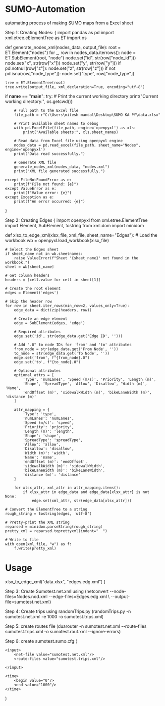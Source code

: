 # SUMO-Automation
automating process of making SUMO maps from a Excel sheet

Step 1:
Creating Nodes: 
{
import pandas as pd
import xml.etree.cElementTree as ET
import os

def generate_nodes_xml(nodes_data, output_file):
    root = ET.Element("nodes")
    for _, row in nodes_data.iterrows():
        node = ET.SubElement(root, "node")
        node.set("id", str(row["node_id"]))
        node.set("x", str(row["x"]))
        node.set("y", str(row["y"]))
        if pd.notnull(row["z"]):
            node.set("z", str(row["z"]))
        if not pd.isna(row["node_type"]):
            node.set("type", row["node_type"])
    
    tree = ET.ElementTree(root)
    tree.write(output_file, xml_declaration=True, encoding="utf-8")

if __name__ == "__main__":
    try:
        # Print the current working directory
        print("Current working directory:", os.getcwd())
        
        # Full path to the Excel file
        file_path = r"C:\Users\nitesh mandal\Desktop\SUMO KA PY\data.xlsx"
        
        # Print available sheet names to debug
        with pd.ExcelFile(file_path, engine='openpyxl') as xls:
            print("Available sheets:", xls.sheet_names)
        
        # Read data from Excel file using openpyxl engine
        nodes_data = pd.read_excel(file_path, sheet_name="Nodes", engine='openpyxl')
        print("Data read successfully.")
        
        # Generate XML file
        generate_nodes_xml(nodes_data, "nodes.xml")
        print("XML file generated successfully.")
    
    except FileNotFoundError as e:
        print(f"File not found: {e}")
    except ValueError as e:
        print(f"Value error: {e}")
    except Exception as e:
        print(f"An error occurred: {e}")
}

Step 2:
Creating Edges
{
import openpyxl
from xml.etree.ElementTree import Element, SubElement, tostring
from xml.dom import minidom

def xlsx_to_edge_xml(xlsx_file, xml_file, sheet_name="Edges"):
    # Load the workbook
    wb = openpyxl.load_workbook(xlsx_file)
    
    # Select the Edges sheet
    if sheet_name not in wb.sheetnames:
        raise ValueError(f"Sheet '{sheet_name}' not found in the workbook.")
    sheet = wb[sheet_name]
    
    # Get column headers
    headers = [cell.value for cell in sheet[1]]
    
    # Create the root element
    edges = Element('edges')
    
    # Skip the header row
    for row in sheet.iter_rows(min_row=2, values_only=True):
        edge_data = dict(zip(headers, row))
        
        # Create an edge element
        edge = SubElement(edges, 'edge')
        
        # Required attributes
        edge.set('id', str(edge_data.get('Edge ID', '')))
        
        # Add ".0" to node IDs for 'from' and 'to' attributes
        from_node = str(edge_data.get('From Node', ''))
        to_node = str(edge_data.get('To Node', ''))
        edge.set('from', f"{from_node}.0")
        edge.set('to', f"{to_node}.0")
        
        # Optional attributes
        optional_attrs = [
            'Type', 'numLanes', 'Speed (m/s)', 'Priority', 'Length (m)',
            'Shape', 'SpreadType', 'Allow', 'Disallow', 'Width (m)', 'Name',
            'endOffset (m)', 'sidewalkWidth (m)', 'bikeLaneWidth (m)', 'distance (m)'
        ]
        
        attr_mapping = {
            'Type': 'type',
            'numLanes': 'numLanes',
            'Speed (m/s)': 'speed',
            'Priority': 'priority',
            'Length (m)': 'length',
            'Shape': 'shape',
            'SpreadType': 'spreadType',
            'Allow': 'allow',
            'Disallow': 'disallow',
            'Width (m)': 'width',
            'Name': 'name',
            'endOffset (m)': 'endOffset',
            'sidewalkWidth (m)': 'sidewalkWidth',
            'bikeLaneWidth (m)': 'bikeLaneWidth',
            'distance (m)': 'distance'
        }
        
        for xlsx_attr, xml_attr in attr_mapping.items():
            if xlsx_attr in edge_data and edge_data[xlsx_attr] is not None:
                edge.set(xml_attr, str(edge_data[xlsx_attr]))
    
    # Convert the ElementTree to a string
    rough_string = tostring(edges, 'utf-8')
    
    # Pretty-print the XML string
    reparsed = minidom.parseString(rough_string)
    pretty_xml = reparsed.toprettyxml(indent="  ")
    
    # Write to file
    with open(xml_file, "w") as f:
        f.write(pretty_xml)

# Usage
xlsx_to_edge_xml("data.xlsx", "edges.edg.xml")
}

Step 3: 
Create Sumotest.net.xml using 
(netconvert --node-files=Nodes.nod.xml --edge-files=Edges.edg.xml \  --output-file=sumotest.net.xml)

Step 4:
Create trips using randomTrips.py
(randomTrips.py -n sumotest.net.xml -e 1000 -o sumotest.trips.xml)

Step 5:
create routes file 
(duarouter -n sumotest.net.xml --route-files sumotest.trips.xml -o sumotest.rout.xml --ignore-errors)

Step 6:
create sumotest.sumo.cfg
(<?xml version="1.0" encoding="UTF-8"?>

<configuration xmlns:xsi="http://www.w3.org/2001/XMLSchema-instance" xsi:noNamespaceSchemaLocation="http://sumo.dlr.de/xsd/sumoConfiguration.xsd">

    <input>
        <net-file value="sumotest.net.xml"/>
        <route-files value="sumotest.trips.xml"/>
	    
	</input>

    <time>
        <begin value="0"/>
        <end value="1000"/>
    </time>

   

</configuration>)
  

